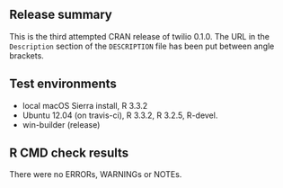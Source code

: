 ## Release summary

This is the third attempted CRAN release of twilio 0.1.0. The URL in the
`Description` section of the `DESCRIPTION` file has been put between angle
brackets.

## Test environments

* local macOS Sierra install, R 3.3.2
* Ubuntu 12.04 (on travis-ci), R 3.3.2, R 3.2.5, R-devel.
* win-builder (release)

## R CMD check results

There were no ERRORs, WARNINGs or NOTEs.
